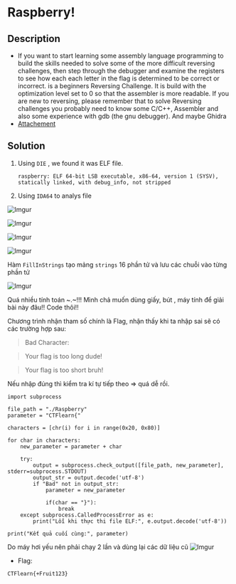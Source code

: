# Raspberry!

## Description

* If you want to start learning some assembly language programming to build the skills needed to solve some of the more difficult reversing challenges, then step through the debugger and examine the registers to see how each each letter in the flag is determined to be correct or incorrect. is a beginners Reversing Challenge. It is build with the optimization level set to 0 so that the assembler is more readable. If you are new to reversing, please remember that to solve Reversing challenges you probably need to know some C/C++, Assembler and also some experience with gdb (the gnu debugger). And maybe Ghidra
* [Attachement](https://ctflearn.com/challenge/download/1080)

## Solution

1. Using `DIE` , we found it was ELF file. 

       raspberry: ELF 64-bit LSB executable, x86-64, version 1 (SYSV), statically linked, with debug_info, not stripped

2. Using  `IDA64` to analys file



![Imgur](https://i.imgur.com/0Uaiwrv.png)

![Imgur](https://i.imgur.com/NT327r4.png)

![Imgur](https://i.imgur.com/v5OlXbg.png)

![Imgur](https://i.imgur.com/hjLqHyE.png)

Hàm `FillInStrings` tạo mảng `strings` 16 phần tử và lưu các chuỗi vào từng phần tử

![Imgur](https://i.imgur.com/wEEQKCr.png)

Quá nhiều tính toán ~.~!!! Mình chả muốn dùng giấy, bút , máy tính để giải bài này đâu!! Code thôi!!

Chương trình nhận tham số chính là Flag, nhận thấy khi ta nhập sai sẽ có các trường hợp sau:
>	Bad Character:

>	Your flag is too long dude!

>	Your flag is too short bruh!

Nếu nhập đúng thì kiểm tra kí tự tiếp theo => quá dễ rồi.

```
import subprocess

file_path = "./Raspberry"
parameter = "CTFlearn{"

characters = [chr(i) for i in range(0x20, 0x80)]

for char in characters:
    new_parameter = parameter + char

    try:
        output = subprocess.check_output([file_path, new_parameter], stderr=subprocess.STDOUT)
        output_str = output.decode('utf-8')
        if "Bad" not in output_str:
            parameter = new_parameter

            if(char == "}"):
                break
    except subprocess.CalledProcessError as e:
        print("Lỗi khi thực thi file ELF:", e.output.decode('utf-8'))

print("Kết quả cuối cùng:", parameter)
```
Do máy hơi yếu nên phải chạy 2 lần và dùng lại các dữ liệu cũ
![Imgur](https://i.imgur.com/CVXmikI.png)

* Flag:

```
CTFlearn{+Fruit123}
```
